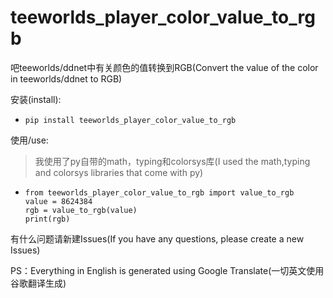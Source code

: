# teeworlds_player_color_value_to_rgb

吧teeworlds/ddnet中有关颜色的值转换到RGB(Convert the value of the color in teeworlds/ddnet to RGB)

安装(install):
 - `pip install teeworlds_player_color_value_to_rgb`

使用/use:
> 我使用了py自带的math，typing和colorsys库(I used the math,typing and colorsys libraries that come with py)
 - ```
   from teeworlds_player_color_value_to_rgb import value_to_rgb
   value = 8624384
   rgb = value_to_rgb(value)
   print(rgb)
   ```

有什么问题请新建Issues(If you have any questions, please create a new Issues)

PS：Everything in English is generated using Google Translate(一切英文使用谷歌翻译生成)
